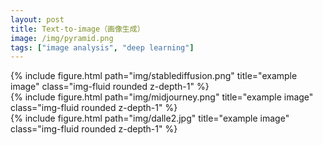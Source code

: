 ```yaml
---
layout: post
title: Text-to-image（画像生成）
image: /img/pyramid.png
tags: ["image analysis", "deep learning"]
---
```


<div class="row">
    <div class="col-sm mt-3 mt-md-0">
        {% include figure.html path="img/stablediffusion.png" title="example image" class="img-fluid rounded z-depth-1" %}
    </div>
    <div class="col-sm mt-3 mt-md-0">
        {% include figure.html path="img/midjourney.png" title="example image" class="img-fluid rounded z-depth-1" %}
    </div>
    <div class="col-sm mt-3 mt-md-0">
        {% include figure.html path="img/dalle2.jpg" title="example image" class="img-fluid rounded z-depth-1" %}
    </div>
</div>
